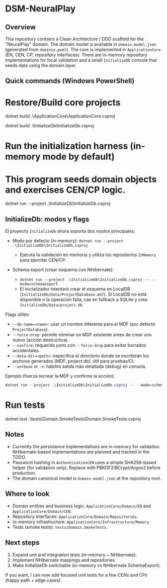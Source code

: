 DSM-NeuralPlay
================

Overview
--------
This repository contains a Clean Architecture / DDD scaffold for the "NeuralPlay" domain. The domain model is available in `domain.model.json` (generated from `dominio.puml`). The core is implemented in `ApplicationCore` (EN, CEN, CP, repository interfaces). There are in-memory repository implementations for local validation and a small `InitializeDb` console that seeds data using the domain layer.

Quick commands (Windows PowerShell)
----------------------------------
# Restore/Build core projects
dotnet build .\ApplicationCore\ApplicationCore.csproj

dotnet build .\InitializeDb\InitializeDb.csproj

# Run the initialization harness (in-memory mode by default)
# This program seeds domain objects and exercises CEN/CP logic.
dotnet run --project .\InitializeDb\InitializeDb.csproj

InitializeDb: modos y flags
---------------------------
El proyecto `InitializeDb` ahora soporta dos modos principales:

- Modo por defecto (in-memory): `dotnet run --project .\InitializeDb\InitializeDb.csproj`
	- Ejecuta la validación en memoria y utiliza los repositorios `InMemory` para ejercitar CEN/CP.

- Schema export (crear esquema con NHibernate):
	- `dotnet run --project .\InitializeDb\InitializeDb.csproj -- --mode=schemaexport`
	- El inicializador intentará crear el esquema en LocalDB (`InitializeDb/Data/ProjectDatabase.mdf`). Si LocalDB no está disponible o la operación falla, cae en fallback a SQLite y crea `InitializeDb/Data/project.db`.

Flags útiles:

- `--db-name=<name>`: usar un nombre diferente para el MDF (por defecto `ProjectDatabase`).
- `--force-drop`: permite eliminar un MDF existente antes de crear uno nuevo (acción destructiva).
- `--confirm`: requerido junto con `--force-drop` para evitar borrados accidentales.
 - `--data-dir=<path>`: especifica el directorio donde se escribirán los archivos generados (MDF, project.db). útil para pruebas/CI.
 - `--verbose` or `-v`: habilita salida más detallada (debug) en consola.

Ejemplo (fuerza recrear la MDF y confirma la acción):

```powershell
dotnet run --project .\InitializeDb\InitializeDb.csproj -- --mode=schemaexport --db-name=ProjectDatabase --force-drop --confirm
```


# Run tests
dotnet test .\tests\Domain.SmokeTests\Domain.SmokeTests.csproj

Notes
-----
- Currently the persistence implementations are in-memory for validation. NHibernate-based implementations are planned and tracked in the TODO.
- Password hashing in `AuthenticationCEN` uses a simple SHA256-based helper (for validation only). Replace with PBKDF2/BCrypt/Argon2 before production.
- The domain canonical model is `domain.model.json` at the repository root.

Where to look
-------------
- Domain entities and business logic: `ApplicationCore/Domain/EN` and `ApplicationCore/Domain/CEN`.
- Repository interfaces: `ApplicationCore/Domain/Repositories`.
- In-memory infrastructure: `ApplicationCore/Infrastructure/Memory`.
- Tests (smoke tests): `tests/Domain.SmokeTests`.

Next steps
----------
1) Expand unit and integration tests (in-memory + NHibernate).  
2) Implement NHibernate mappings and repositories.  
3) Make InitializeDb switchable (in-memory vs NHibernate SchemaExport).

If you want, I can now add focused unit tests for a few CENs and CPs (happy path + edge cases).